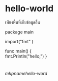 # hello-world
 เพียงพื้นที่เก็บข้อมูลอื่น



package main

import("fmt" )

func main() {  
    fmt.Println("hello,")
}






#

*mkpnamehello-word*
